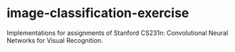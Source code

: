 # image-classification-exercise
Implementations for assignments of Stanford CS231n: Convolutional Neural Networks for Visual Recognition.
